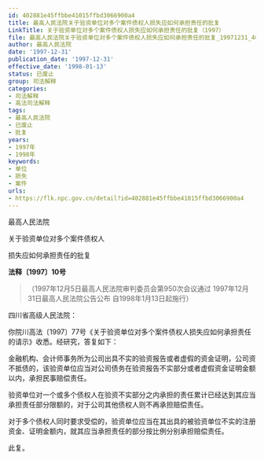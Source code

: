 ```yaml
---
id: 402881e45ffbbe41015ffbd3066900a4
title: 最高人民法院关于验资单位对多个案件债权人损失应如何承担责任的批复
LinkTitle: 关于验资单位对多个案件债权人损失应如何承担责任的批复（1997）
file: 最高人民法院关于验资单位对多个案件债权人损失应如何承担责任的批复_19971231_402881e45ffbbe41015ffbd3066900a4.docx
author: 最高人民法院
date: '1997-12-31'
publication_date: '1997-12-31'
effective_date: '1998-01-13'
status: 已废止
group: 司法解释
categories:
- 司法解释
- 高法司法解释
tags:
- 最高人民法院
- 已废止
- 批复
years:
- 1997年
- 1998年
keywords:
- 单位
- 损失
- 案件
urls:
- https://flk.npc.gov.cn/detail?id=402881e45ffbbe41015ffbd3066900a4
---
```


最高人民法院

关于验资单位对多个案件债权人

损失应如何承担责任的批复

**法释〔1997〕10号**

> （1997年12月5日最高人民法院审判委员会第950次会议通过 1997年12月31日最高人民法院公告公布 自1998年1月13日起施行）

四川省高级人民法院：

你院川高法〔1997〕77号《关于验资单位对多个案件债权人损失应如何承担责任的请示》收悉。经研究，答复如下：

金融机构、会计师事务所为公司出具不实的验资报告或者虚假的资金证明，公司资不抵债的，该验资单位应当对公司债务在验资报告不实部分或者虚假资金证明金额以内，承担民事赔偿责任。

验资单位对一个或多个债权人在验资不实部分之内承担的责任累计已经达到其应当承担责任部分限额的，对于公司其他债权人则不再承担赔偿责任。

对于多个债权人同时要求受偿的，验资单位应当在其出具的被验资单位不实的注册资金、证明金额内，就其应当承担责任的部分按比例分别承担赔偿责任。

此复。
